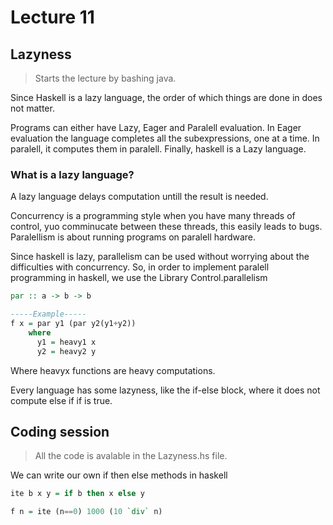 # Lecture 11
## Lazyness

> Starts the lecture by bashing java.

Since Haskell is a lazy language, the order of which things are done in does not matter.

Programs can either have Lazy, Eager and Paralell evaluation. In Eager evaluation the language completes all the subexpressions, one at a time. In paralell, it computes them in paralell. Finally, haskell is a Lazy language.

### What is a lazy language?
A lazy language delays computation untill the result is needed.

Concurrency is a programming style when you have many threads of control, yuo comminucate between these threads, this easily leads to bugs. Paralellism is about running programs on paralell hardware.

Since haskell is lazy, parallelism can be used without worrying about the difficulties with concurrency.
So, in order to implement paralell programming in haskell, we use the Library Control.parallelism

```haskell
par :: a -> b -> b

-----Example-----
f x = par y1 (par y2(y1+y2))
    where
      y1 = heavy1 x
      y2 = heavy2 y
```
Where heavyx functions are heavy computations.

Every language has some lazyness, like the if-else block, where it does not compute else if if is true.

## Coding session
 > All the code is avalable in the Lazyness.hs file.

We can write our own if then else methods in haskell
```haskell
ite b x y = if b then x else y

f n = ite (n==0) 1000 (10 `div` n)
```
